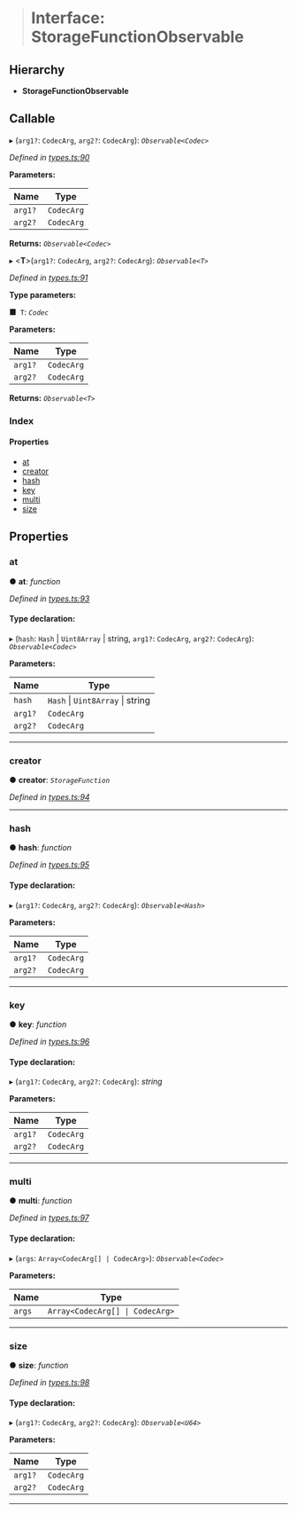 > # Interface: StorageFunctionObservable

## Hierarchy

* **StorageFunctionObservable**

## Callable

▸ (`arg1?`: `CodecArg`, `arg2?`: `CodecArg`): *`Observable<Codec>`*

*Defined in [types.ts:90](https://github.com/polkadot-js/api/blob/ffe1c71/packages/api/src/types.ts#L90)*

**Parameters:**

Name | Type |
------ | ------ |
`arg1?` | `CodecArg` |
`arg2?` | `CodecArg` |

**Returns:** *`Observable<Codec>`*

▸ <**T**>(`arg1?`: `CodecArg`, `arg2?`: `CodecArg`): *`Observable<T>`*

*Defined in [types.ts:91](https://github.com/polkadot-js/api/blob/ffe1c71/packages/api/src/types.ts#L91)*

**Type parameters:**

■` T`: *`Codec`*

**Parameters:**

Name | Type |
------ | ------ |
`arg1?` | `CodecArg` |
`arg2?` | `CodecArg` |

**Returns:** *`Observable<T>`*

### Index

#### Properties

* [at](_types_.storagefunctionobservable.md#at)
* [creator](_types_.storagefunctionobservable.md#creator)
* [hash](_types_.storagefunctionobservable.md#hash)
* [key](_types_.storagefunctionobservable.md#key)
* [multi](_types_.storagefunctionobservable.md#multi)
* [size](_types_.storagefunctionobservable.md#size)

## Properties

###  at

● **at**: *function*

*Defined in [types.ts:93](https://github.com/polkadot-js/api/blob/ffe1c71/packages/api/src/types.ts#L93)*

#### Type declaration:

▸ (`hash`: `Hash` | `Uint8Array` | string, `arg1?`: `CodecArg`, `arg2?`: `CodecArg`): *`Observable<Codec>`*

**Parameters:**

Name | Type |
------ | ------ |
`hash` | `Hash` \| `Uint8Array` \| string |
`arg1?` | `CodecArg` |
`arg2?` | `CodecArg` |

___

###  creator

● **creator**: *`StorageFunction`*

*Defined in [types.ts:94](https://github.com/polkadot-js/api/blob/ffe1c71/packages/api/src/types.ts#L94)*

___

###  hash

● **hash**: *function*

*Defined in [types.ts:95](https://github.com/polkadot-js/api/blob/ffe1c71/packages/api/src/types.ts#L95)*

#### Type declaration:

▸ (`arg1?`: `CodecArg`, `arg2?`: `CodecArg`): *`Observable<Hash>`*

**Parameters:**

Name | Type |
------ | ------ |
`arg1?` | `CodecArg` |
`arg2?` | `CodecArg` |

___

###  key

● **key**: *function*

*Defined in [types.ts:96](https://github.com/polkadot-js/api/blob/ffe1c71/packages/api/src/types.ts#L96)*

#### Type declaration:

▸ (`arg1?`: `CodecArg`, `arg2?`: `CodecArg`): *string*

**Parameters:**

Name | Type |
------ | ------ |
`arg1?` | `CodecArg` |
`arg2?` | `CodecArg` |

___

###  multi

● **multi**: *function*

*Defined in [types.ts:97](https://github.com/polkadot-js/api/blob/ffe1c71/packages/api/src/types.ts#L97)*

#### Type declaration:

▸ (`args`: `Array<CodecArg[] | CodecArg>`): *`Observable<Codec>`*

**Parameters:**

Name | Type |
------ | ------ |
`args` | `Array<CodecArg[] \| CodecArg>` |

___

###  size

● **size**: *function*

*Defined in [types.ts:98](https://github.com/polkadot-js/api/blob/ffe1c71/packages/api/src/types.ts#L98)*

#### Type declaration:

▸ (`arg1?`: `CodecArg`, `arg2?`: `CodecArg`): *`Observable<U64>`*

**Parameters:**

Name | Type |
------ | ------ |
`arg1?` | `CodecArg` |
`arg2?` | `CodecArg` |

___